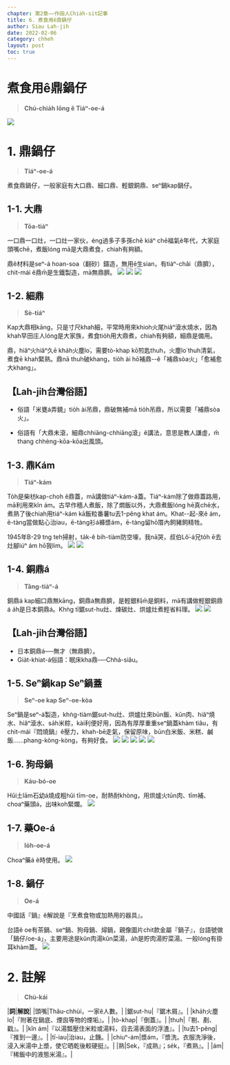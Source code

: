 ```yaml
---
chapter: 第2章——作田人Chia̍h-si̍t記事
title: 6. 煮食用ê鼎鍋仔
author: Siau Lah-jih
date: 2022-02-06
category: chheh
layout: post
toc: true
---
```


# 煮食用ê鼎鍋仔
> **Chú-chia̍h Iōng ê Tiáⁿ-oe-á**

![](../too5/09/9-3-4a.鐵桶灶拷貝.jpg)

# 1. 鼎鍋仔
>**Tiáⁿ-oe-á**

煮食鼎鍋仔，一般家庭有大口鼎、細口鼎、輕銀銅鼎、seⁿ鍋kap鍋仔。

## 1-1. 大鼎
>**Tōa-tiáⁿ**

一口鼎一口灶，一口灶一家伙，éng過多子多孫chē kiáⁿ chē福氣ê年代，大家庭頭嘴chē，煮飯lóng mā是大鼎煮食，chiah有夠額。

鼎ê材料是seⁿ-á hoan-soa（翻砂）鑄造，無用ē生sian，有tiáⁿ-châi（鼎臍），chit-mái ê鼎m̄是生鐵製造，mā無鼎臍。
![](../too5/09/9-3-3.鼎.jpg)
![](../too5/09/9-3-4.鼎.jpg)
![](../too5/09/9-3-1.補鼎.jpg)

## 1-2. 細鼎
>**Sè-tiáⁿ**
  
Kap大鼎相kāng，只是寸尺khah細，平常時用來khioh火尾hiâⁿ滾水燒水，因為khah早田庄人lóng是大家族，煮食tio̍h用大鼎煮，chiah有夠額，細鼎是備用。

鼎，hiâⁿ火hiâⁿ久ē kha̍h火塵lo͘，需要tò-khap kō͘煎匙thuh，火塵lo͘ thuh清氣，煮食ē khah緊熟。鼎nā thuh破khang，tio̍h ài hō͘補鼎--ê「補鼎sòa火」「愈補愈大khang」。

## 【Lah-jih台灣俗語】
- 俗語「米甕á弄鐃」tio̍h ài吊鼎，鼎破無補mā tio̍h吊鼎，所以需要「補鼎sòa火」。
 
- 俗語有「大鼎未滾，細鼎chhiāng-chhiāng滾」ê講法，意思是教人謙虛，m̄ thang chhèng-kōa-kōa出風頭。

## 1-3. 鼎Kám
>**Tiáⁿ-kám**

To̍h是柴枋kap-choh ê鼎蓋，mā講做tiáⁿ-kám-á蓋。Tiáⁿ-kám除了做鼎蓋路用，mā利用來kîn ám。古早作穡人煮飯，除了燜飯以外，大鼎煮飯lóng hē真chē水，煮熟了後chiah用tiáⁿ-kám kā飯粒番薯tu去1-pêng khat ám。Khat--起-來ê ám，ē-tàng當做點心治iau，ē-tàng衫á褲漿ám，ē-tàng留hō͘厝內飼豬飼精牲。

1945年B-29 tng teh掃射，ta̍k-ê bih-tiàm防空壕，我nā哭，叔伯Lô͘-á兄to̍h ē去灶腳iúⁿ ám hō͘我lim。
![](../too5/09/9-3-5.鼎𥴊蓋陳正雄.jpg)
![](../too5/09/9-3-6.鼎蓋.jpg)

## 1-4. 銅鼎á
>**Tâng-tiáⁿ-á**

銅鼎á kap細口鼎無kāng，銅鼎á無鼎臍，是輕銀料m̄是銅料，mā有講做輕銀銅鼎á a̍h是日本銅鼎á。Khǹg tī鋸sut-hu灶、煉碳灶、烘爐灶煮輕省料理。
![](../too5/09/9-3-7.煎匙.jpg)
![](../too5/09/9-3-7a.鼎臍.jpg)

## 【Lah-jih台灣俗語】
- 日本銅鼎á──無才（無鼎臍）。
- Gia̍t-khiat-á俗語：眠床kha鼎──Chhá-siâu。

## 1-5. Seⁿ鍋kap Seⁿ鍋蓋
>**Seⁿ-oe kap Seⁿ-oe-kòa**

Seⁿ鍋是seⁿ-á製造，khǹg-tiàm鋸sut-hu灶、烘爐灶來būn飯、kûn肉、hiâⁿ燒水、hiâⁿ滾水、sa̍h米粽，kài利便好用，因為有厚厚重重seⁿ鍋蓋khàm tiâu，有chit-mái『悶燒鍋』ê壓力，khah-bē走氣，保留原味，būn白米飯、米糕、鹹飯‥‥‥phang-kòng-kòng，有夠好食。
![](../too5/09/9-3-8.鉎鍋.jpg)
![](../too5/09/9-3-9.鉎鍋蓋.jpg)
![](../too5/09/9-3-10.鉎鍋陳慶芳.jpg)
![](../too5/09/9-3-11.鉎鍋鉎鍋蓋.jpg)
![](../too5/09/9-3-11a.鉎鍋.jpg)

## 1-6. 狗母鍋
>**Káu-bó-oe**
  
Hûi土lām石幼á燒成粗hûi tīm-oe，耐熱耐khòng，用烘爐火tūn肉、tīm補、choaⁿ藥頭á，出味koh緊爛。
![](../too5/09/9-3-12.狗母鍋烘爐.jpg)

## 1-7. 藥Oe-á
>**Io̍h-oe-á**

Choaⁿ藥á ê時使用。
![](../too5/09/9-3-12a.藥鍋仔烘爐.jpg)

## 1-8. 鍋仔
>**Oe-á**

中國話『鍋』ê解說是『烹煮食物或加熱用的器具』。

台語ê oe有茶鍋、seⁿ鍋、狗母鍋、燖鍋，親像圖片chit款金屬『鍋子』，台語號做「鍋仔/oe-á」，主要用途是kûn肉湯kûn菜湯，a̍h是貯肉湯貯菜湯。一般lóng有掛耳khàm蓋。
![](../too5/09/9-3-13.鍋仔.jpg)


# 2. 註解
> **Chù-kái**

|**詞**|**解說**|
|頭嘴|Thâu-chhùi，一家ê人數。|
|鋸sut-hu|『鋸木屑』。|
|kha̍h火塵lo͘|『附著在鍋底、煙囪等物的煙垢』。|
|tò-khap|『倒蓋』。|
|thuh|『剔、剷、戳』。|
|kîn ám|『以湯瓢壓住米粒或湯料，舀去湯表面的浮渣』。|
|tu去1-pêng|『推到一邊』。|
|tī-iau|治iau，止饑。|
|chiuⁿ-ám|漿ám，『漿洗。衣服洗淨後，浸入米湯中上漿，使它晒乾後較硬挺』。|
|熟|Sek，『成熟』；se̍k，『煮熟』。|
|ám|『稀飯中的液態米湯』。|
